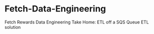 # Fetch-Data-Engineering
Fetch Rewards Data Engineering Take Home: ETL off a SQS Queue ETL solution
